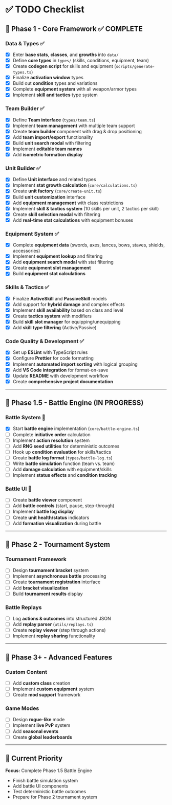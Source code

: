 # ✅ TODO Checklist

## 📂 Phase 1 - Core Framework ✅ COMPLETE

### Data & Types ✅

- [x] Enter **base stats**, **classes**, and **growths** into `data/`
- [x] Define **core types** in `types/` (skills, conditions, equipment, team)
- [x] Create **codegen script** for skills and equipment (`scripts/generate-types.ts`)
- [x] Finalize **activation window** types
- [x] Build out **condition** types and variations
- [x] Complete **equipment system** with all weapon/armor types
- [x] Implement **skill and tactics** type system

### Team Builder ✅

- [x] Define **Team interface** (`types/team.ts`)
- [x] Implement **team management** with multiple team support
- [x] Create **team builder** component with drag & drop positioning
- [x] Add **team import/export** functionality
- [x] Build **unit search modal** with filtering
- [x] Implement **editable team names**
- [x] Add **isometric formation display**

### Unit Builder ✅

- [x] Define **Unit interface** and related types
- [x] Implement **stat growth calculation** (`core/calculations.ts`)
- [x] Create **unit factory** (`core/create-unit.ts`)
- [x] Build **unit customization** interface
- [x] Add **equipment management** with class restrictions
- [x] Implement **skill & tactics system** (10 skills per unit, 2 tactics per skill)
- [x] Create **skill selection modal** with filtering
- [x] Add **real-time stat calculations** with equipment bonuses

### Equipment System ✅

- [x] Complete **equipment data** (swords, axes, lances, bows, staves, shields, accessories)
- [x] Implement **equipment lookup** and filtering
- [x] Add **equipment search modal** with stat filtering
- [x] Create **equipment slot management**
- [x] Build **equipment stat calculations**

### Skills & Tactics ✅

- [x] Finalize **ActiveSkill** and **PassiveSkill** models
- [x] Add support for **hybrid damage** and complex effects
- [x] Implement **skill availability** based on class and level
- [x] Create **tactics system** with modifiers
- [x] Build **skill slot manager** for equipping/unequipping
- [x] Add **skill type filtering** (Active/Passive)

### Code Quality & Development ✅

- [x] Set up **ESLint** with TypeScript rules
- [x] Configure **Prettier** for code formatting
- [x] Implement **automated import sorting** with logical grouping
- [x] Add **VS Code integration** for format-on-save
- [x] Update **README** with development workflow
- [x] Create **comprehensive project documentation**

---

## 📂 Phase 1.5 - Battle Engine (IN PROGRESS)

### Battle System 🚧

- [x] Start **battle engine** implementation (`core/battle-engine.ts`)
- [ ] Complete **initiative order** calculation
- [ ] Implement **action resolution** system
- [ ] Add **RNG seed utilities** for deterministic outcomes
- [ ] Hook up **condition evaluation** for skills/tactics
- [ ] Create **battle log format** (`types/battle-log.ts`)
- [ ] Write **battle simulation** function (team vs. team)
- [ ] Add **damage calculation** with equipment/skills
- [ ] Implement **status effects** and **condition tracking**

### Battle UI 🚧

- [ ] Create **battle viewer** component
- [ ] Add **battle controls** (start, pause, step-through)
- [ ] Implement **battle log display**
- [ ] Create **unit health/status** indicators
- [ ] Add **formation visualization** during battle

---

## 📂 Phase 2 - Tournament System

### Tournament Framework

- [ ] Design **tournament bracket** system
- [ ] Implement **asynchronous battle** processing
- [ ] Create **tournament registration** interface
- [ ] Add **bracket visualization**
- [ ] Build **tournament results** display

### Battle Replays

- [ ] Log **actions & outcomes** into structured JSON
- [ ] Add **replay parser** (`utils/replays.ts`)
- [ ] Create **replay viewer** (step through actions)
- [ ] Implement **replay sharing** functionality

---

## 📂 Phase 3+ - Advanced Features

### Custom Content

- [ ] Add **custom class** creation
- [ ] Implement **custom equipment** system
- [ ] Create **mod support** framework

### Game Modes

- [ ] Design **rogue-like** mode
- [ ] Implement **live PvP** system
- [ ] Add **seasonal events**
- [ ] Create **global leaderboards**

---

## 📂 Current Priority

**Focus:** Complete Phase 1.5 Battle Engine

- Finish battle simulation system
- Add battle UI components
- Test deterministic battle outcomes
- Prepare for Phase 2 tournament system
